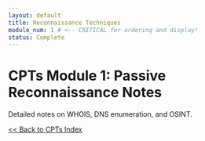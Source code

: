 ```yaml
---
layout: default
title: Reconnaissance Techniques
module_num: 1 # <-- CRITICAL for ordering and display!
status: Complete
---
```


# CPTs Module 1: Passive Reconnaissance Notes

Detailed notes on WHOIS, DNS enumeration, and OSINT.

[<< Back to CPTs Index](/cpts/)
